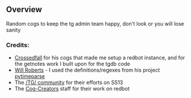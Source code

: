 ## Overview
Random cogs to keep the tg admin team happy, don't look or you will lose sanity

### Credits:
- [Crossedfall](https://github.com/crossedfall/crossed-cogs) for his cogs that made me setup a redbot instance, and for the getnotes work I built upon for the tgdb code
- [Will Roberts](https://github.com/wroberts) - I used the definitions/regexes from his project [pytimeparse](https://github.com/wroberts/pytimeparse)
- The [/TG/ community](https://github.com/tgstation) for their efforts on SS13 
- The [Cog-Creators](https://github.com/Cog-Creators) staff for their work on redbot
